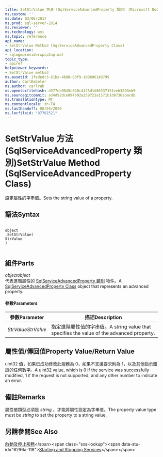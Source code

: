 ```yaml
---
title: SetStrValue 方法 (SqlServiceAdvancedProperty 類別) |Microsoft Docs
ms.custom: ''
ms.date: 03/06/2017
ms.prod: sql-server-2014
ms.reviewer: ''
ms.technology: wmi
ms.topic: reference
api_name:
- SetStrValue Method (SqlServiceAdvancedProperty Class)
api_location:
- sqlmgmproviderxpsp2up.mof
topic_type:
- apiref
helpviewer_keywords:
- SetStrValue method
ms.assetid: 1fededc3-81ba-4b08-83f9-189b96140799
author: CarlRabeler
ms.author: carlrab
ms.openlocfilehash: d977eb9845c820c4128d1d60337151eeb3893eb9
ms.sourcegitcommit: ad4d92dce894592a259721a1571b1d8736abacdb
ms.translationtype: MT
ms.contentlocale: zh-TW
ms.lasthandoff: 08/04/2020
ms.locfileid: "87702521"
---
```

# <a name="setstrvalue-method-sqlserviceadvancedproperty-class"></a><span data-ttu-id="6296a-102">SetStrValue 方法 (SqlServiceAdvancedProperty 類別)</span><span class="sxs-lookup"><span data-stu-id="6296a-102">SetStrValue Method (SqlServiceAdvancedProperty Class)</span></span>
  <span data-ttu-id="6296a-103">設定屬性的字串值。</span><span class="sxs-lookup"><span data-stu-id="6296a-103">Sets the string value of a property.</span></span>  
  
## <a name="syntax"></a><span data-ttu-id="6296a-104">語法</span><span class="sxs-lookup"><span data-stu-id="6296a-104">Syntax</span></span>  
  
```  
  
object  
.SetStrValue(  
StrValue  
)  
  
```  
  
## <a name="parts"></a><span data-ttu-id="6296a-105">組件</span><span class="sxs-lookup"><span data-stu-id="6296a-105">Parts</span></span>  
 <span data-ttu-id="6296a-106">*object*</span><span class="sxs-lookup"><span data-stu-id="6296a-106">*object*</span></span>  
 <span data-ttu-id="6296a-107">代表進階屬性的 [SqlServiceAdvancedProperty 類別](sqlserviceadvancedproperty-class.md) 物件。</span><span class="sxs-lookup"><span data-stu-id="6296a-107">A [SqlServiceAdvancedProperty Class](sqlserviceadvancedproperty-class.md) object that represents an advanced property.</span></span>  
  
#### <a name="parameters"></a><span data-ttu-id="6296a-108">參數</span><span class="sxs-lookup"><span data-stu-id="6296a-108">Parameters</span></span>  
  
|<span data-ttu-id="6296a-109">參數</span><span class="sxs-lookup"><span data-stu-id="6296a-109">Parameter</span></span>|<span data-ttu-id="6296a-110">描述</span><span class="sxs-lookup"><span data-stu-id="6296a-110">Description</span></span>|  
|---------------|-----------------|  
|<span data-ttu-id="6296a-111">*StrValue*</span><span class="sxs-lookup"><span data-stu-id="6296a-111">*StrValue*</span></span>|<span data-ttu-id="6296a-112">指定進階屬性值的字串值。</span><span class="sxs-lookup"><span data-stu-id="6296a-112">A string value that specifies the value of the advanced property.</span></span>|  
  
## <a name="property-valuereturn-value"></a><span data-ttu-id="6296a-113">屬性值/傳回值</span><span class="sxs-lookup"><span data-stu-id="6296a-113">Property Value/Return Value</span></span>  
 <span data-ttu-id="6296a-114">uint32 值，如果已成功修改此服務為 0，如果不支援要求則為 1，以及其他指示錯誤的任何數字。</span><span class="sxs-lookup"><span data-stu-id="6296a-114">A uint32 value, which is 0 if the service was successfully modified, 1 if the request is not supported, and any other number to indicate an error.</span></span>  
  
## <a name="remarks"></a><span data-ttu-id="6296a-115">備註</span><span class="sxs-lookup"><span data-stu-id="6296a-115">Remarks</span></span>  
 <span data-ttu-id="6296a-116">屬性值類型必須是 *string* ，才能將屬性設定為字串值。</span><span class="sxs-lookup"><span data-stu-id="6296a-116">The property value type must be *string* to set the property to a string value.</span></span>  
  
## <a name="see-also"></a><span data-ttu-id="6296a-117">另請參閱</span><span class="sxs-lookup"><span data-stu-id="6296a-117">See Also</span></span>  
 <span data-ttu-id="6296a-118">[啟動及停止服務](https://technet.microsoft.com/library/ms174886\(v=sql.105\).aspx)</span><span class="sxs-lookup"><span data-stu-id="6296a-118">[Starting and Stopping Services](https://technet.microsoft.com/library/ms174886\(v=sql.105\).aspx)</span></span>  
  
  
